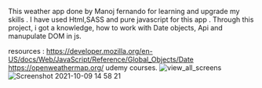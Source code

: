 This weather app done by Manoj fernando for learning and upgrade my skills . I have used Html,SASS and pure javascript for this app .
Through this project, i got a knowledge, how to work with Date objects, Api and manupulate DOM in js.

resources :
https://developer.mozilla.org/en-US/docs/Web/JavaScript/Reference/Global_Objects/Date
https://openweathermap.org/
udemy courses.
![view_all_screens](https://user-images.githubusercontent.com/24775258/136658725-1e773bf4-73cf-4fb6-bdd4-682537a8652c.png)
![Screenshot 2021-10-09 14 58 21](https://user-images.githubusercontent.com/24775258/136658751-71586081-dfce-4799-ba0a-369c5d36784b.png)
